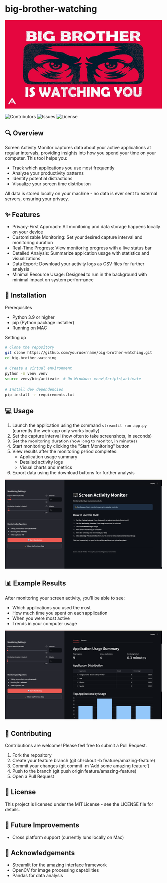 # big-brother-watching

![big bro](./public//big%20brother.jpg)

![Contributors](https://img.shields.io/github/contributors/yeo-menghan/big-brother-watching?color=dark-green) ![Issues](https://img.shields.io/github/issues/yeo-menghan/big-brother-watching) ![License](https://img.shields.io/github/license/yeo-menghan/big-brother-watching)


## 🔍 Overview
Screen Activity Monitor captures data about your active applications at regular intervals, providing insights into how you spend your time on your computer. This tool helps you:

- Track which applications you use most frequently
- Analyze your productivity patterns
- Identify potential distractions
- Visualize your screen time distribution

All data is stored locally on your machine - no data is ever sent to external servers, ensuring your privacy.

## ✨ Features
- Privacy-First Approach: All monitoring and data storage happens locally on your device
- Customizable Monitoring: Set your desired capture interval and monitoring duration
- Real-Time Progress: View monitoring progress with a live status bar
- Detailed Analysis: Summarize application usage with statistics and visualizations
- Data Export: Download your activity logs as CSV files for further analysis
- Minimal Resource Usage: Designed to run in the background with minimal impact on system performance

## 🚀 Installation
Prerequisites
- Python 3.9 or higher
- pip (Python package installer)
- Running on MAC

Setting up
```bash
# Clone the repository
git clone https://github.com/yourusername/big-brother-watching.git
cd big-brother-watching

# Create a virtual environment
python -m venv venv
source venv/bin/activate  # On Windows: venv\Scripts\activate

# Install dev dependencies
pip install -r requirements.txt
```

## 💻 Usage
1. Launch the application using the command `streamlit run app.py` (currently the web-app only works locally)
2. Set the capture interval (how often to take screenshots, in seconds)
3. Set the monitoring duration (how long to monitor, in minutes)
4. Start monitoring by clicking the "Start Monitoring" button
5. View results after the monitoring period completes:
    - Application usage summary
    - Detailed activity logs
    - Visual charts and metrics
6. Export data using the download buttons for further analysis

![starting up](./public/interface1.jpg)

## 📊 Example Results
After monitoring your screen activity, you'll be able to see:

- Which applications you used the most
- How much time you spent on each application
- When you were most active
- Trends in your computer usage

![example result](./public/interface2.jpg)

## 🤝 Contributing
Contributions are welcome! Please feel free to submit a Pull Request.

1. Fork the repository
2. Create your feature branch (git checkout -b feature/amazing-feature)
3. Commit your changes (git commit -m 'Add some amazing feature')
4. Push to the branch (git push origin feature/amazing-feature)
5. Open a Pull Request

## 📜 License
This project is licensed under the MIT License - see the LICENSE file for details.

## 📅 Future Improvements
- Cross platform support (currently runs locally on Mac)

## 🙏 Acknowledgements
- Streamlit for the amazing interface framework
- OpenCV for image processing capabilities
- Pandas for data analysis
